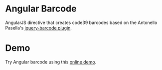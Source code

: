 Angular Barcode
==============

AngularJS directive that creates code39 barcodes based on the Antonello Pasella's [jquery-barcode plugin](https://github.com/antonellopasella/jquery-barcode).

# Demo

Try Angular barcode using this [online demo](http://devmuerto.com/barcode-gen/).
